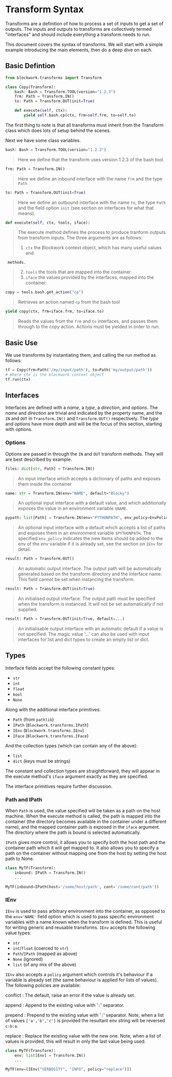 # Transform Syntax

Transforms are a definition of how to process a set of inputs to get a set
of outputs. The inputs and outputs to transforms are collectively termed
"interfaces" and should include everything a transform needs to run.

This document covers the syntax of transforms. We will start with a simple
example introducing the main elements, then do a deep dive on each.

## Basic Defintion

```python
from blockwork.transforms import Transform

class Copy(Transform):
    bash: Bash = Transform.TOOL(version="1.2.3")
    frm: Path = Transform.IN()
    to: Path = Transform.OUT(init=True)

    def execute(self, ctx):
        yield self.bash.cp(ctx, frm=self.frm, to=self.to)
```

The first thing to note is that all transforms must inherit from the Transform
class which does lots of setup behind the scenes.

Next we have some class variables.

```python
bash: Bash = Transform.TOOL(version="1.2.3")
```

> Here we define that the transform uses version 1.2.3 of the bash tool.

```python
frm: Path = Transform.IN()
```

> Here we define an inbound interface with the name `frm` and the type `Path`

```python
to: Path = Transform.OUT(init=True)
```

> Here we define an outbound interface with the name `to`, the type `Path` and
> the field option `init` (see section on interfaces for what that means).

```python
def execute(self, ctx, tools, iface):
```

> The execute method defines the process to produce tranform outputs from
> transform inputs. The three arguments are as follows:
>
> 1. `ctx` the Blockwork context object, which has many useful values and

     methods.

> 2. `tools` the tools that are mapped into the container
> 3. `iface` the values provided by the interfaces, mapped into the container.

```python
copy = tools.bash.get_action("cp")
```

> Retrieves an action named `cp` from the bash tool

```python
yield copy(ctx, frm=iface.frm, to=iface.to)
```

> Reads the values from the `frm` and `to` interfaces, and passes them through
> to the copy action. Actions must be yielded in order to run.

## Basic Use

We use transforms by instantiating them, and calling the run method as follows:

```python
tf = Copy(frm=Path('/my/input/path'), to=Path('my/output/path'))
# Where ctx is the blockwork context object
tf.run(ctx)
```

## Interfaces

Interfaces are defined with a _name_, a _type_, a _direction_, and _options_.
The _name_ and _direction_ are trivial and indicated by the property name, and
the `IN` and `OUT` in `Transform.IN()` and `Transform.OUT()` respectively. The
_type_ and _options_ have more depth and will be the focus of this
section, starting with options.

### Options

Options are passed in through the `IN` and `OUT` transform methods. They will
are best described by example.

```python
files: dict[str, Path] = Transform.IN()
```

> An input interface which accepts a dictionary of paths and exposes them
> inside the container

```python
name: str = Transform.IN(env="NAME", default="Blocky")
```

> An optional input interface with a default value, and which additionally
> exposes the value in an environment variable `$NAME`.

```python
pypath: list[Path] = Transform.IN(env="PYTHONPATH", env_policy=EnvPolicy.APPEND, default_factory=list)
```

> An optional input interface with a default which accepts a list of paths
> and exposes them in an environment variable `$PYTHONPATH`. The specified
> `env_policy` indicates the new items should be added to the env of the env
> variable if it is already set, see the section on `IEnv` for detail.

```python
result: Path = Transform.OUT()
```

> An automatic output interface. The output path will be automatically
> generated based on the transform directory and the interface name. This field
> cannot be set when instancing the transform.

```python
result: Path = Transform.OUT(init=True)
```

> An initialised output interface. The output path must be specified when the
> transform is instanced. It will not be set automatically if not supplied.

```python
result: Path = Transform.OUT(init=True, default=...)
```

> An initialisable output interface with an automatic default if a value is not
> specified. The magic value '...' can also be used with input interfaces
> for list and dict types to create an empty list or dict.

## Types

Interface fields accept the following constant types:

- `str`
- `int`
- `float`
- `bool`
- `None`

Along with the additional interface primitives:

- `Path` (from `pathlib`)
- `IPath` (`Blockwork.transforms.IPath`)
- `IEnv` (`Blockwork.transforms.IEnv`)
- `IFace` (`Blockwork.transforms.IFace`)

And the collection types (which can contain any of the above):

- `list`
- `dict` (keys must be strings)

The constant and collection types are straightforward, they will appear in
the execute method's `iface` argument exactly as they are specified.

The interface primitives require further discussion.

### Path and IPath

When `Path` is used, the value specified will be taken as a path on the host
machine. When the execute method is called, the path is mapped into the
container (the directory becomes available in the container under a
different name), and the mapped container path is exposed in the `iface`
argument. The directory where the path is bound is selected automatically.

`IPath` gives more control, it allows you to specify both the host path
and the container path which it will get mapped to. It also allows you
to specify a path on the container without mapping one from the host by
setting the host path to None.

```Python
class MyTF(Transform):
    inbound: IPath = Transform.IN()
    ...

MyTF(inbound=IPath(host='/some/host/path', cont='/some/cont/path'))
```

### IEnv

`IEnv` is used to pass arbitrary environment into the container, as opposed
to the `env='NAME'` field option which is used to pass specific environment
variables with a name known when the transform is defined. This is useful for
writing generic and reusable transforms. `IEnv` accepts the following value
types:

- `str`
- `int`/`float` (coerced to `str`)
- `Path`/`IPath` (mapped as above)
- `None` (ignored)
- `list` (of any mix of the above)

`IEnv` also accepts a `policy` argument which controls it's behaviour if a
variable is already set (the same behaviour is applied for lists of values).
The following policies are available:

conflict
: The default, raise an error if the value is already set.

append
: Append to the existing value with '`:`' separator.

prepend
: Prepend to the existing value with '`:`' separator. Note, when a list
of values `['a','b','c']` is provided the resultant env string will be
reversed `c:b:a`.

replace
: Replace the existing value with the new one. Note, when a list of values
is provided, this will result in only the last value being used.

```Python
class MyTF(Transform):
    env: list[Env] = Transform.IN()
    ...

MyTF(env=[IEnv("VERBOSITY", "INFO", policy="replace")])
```
